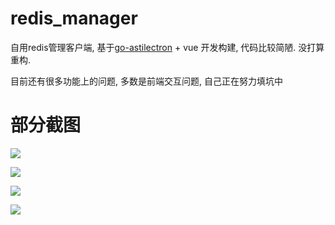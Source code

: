# redis_manager #

自用redis管理客户端,  基于[go-astilectron](https://github.com/asticode/go-astilectron.git) + vue 开发构建, 代码比较简陋. 没打算重构.

目前还有很多功能上的问题, 多数是前端交互问题, 自己正在努力填坑中

# 部分截图 #
![](images/image1.png)

![](images/image2.png)

![](images/image3.png)

![](images/image4.png)

